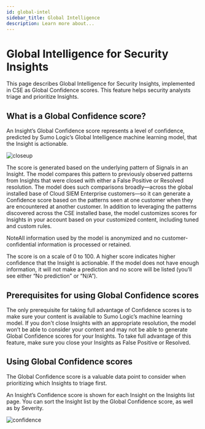 ```yaml
---
id: global-intel
sidebar_title: Global Intelligence
description: Learn more about... 
---
```


# Global Intelligence for Security Insights

This page describes Global Intelligence for Security Insights, implemented in CSE as Global Confidence scores. This feature helps security analysts triage and prioritize Insights. 

## What is a Global Confidence score? 
An Insight’s Global Confidence score represents a level of confidence, predicted by Sumo Logic’s Global Intelligence machine learning model, that the Insight is actionable. 

![closeup](/img/closeup.png)

The score is generated based on the underlying pattern of Signals in an Insight. The model compares this pattern to previously observed patterns from Insights that were closed with either a False Positive or Resolved resolution. The model does such comparisons broadly—across the global installed base of Cloud SIEM Enterprise customers—so it can generate a Confidence score based on the patterns seen at one customer when they are encountered at another customer. In addition to leveraging the patterns discovered across the CSE installed base, the model customizes scores for Insights in your account based on your customized content, including tuned and custom rules.

NoteAll information used by the model is anonymized and no customer-confidential information is processed or retained.

The score is on a scale of 0 to 100. A higher score indicates higher confidence that the Insight is actionable. If the model does not have enough information, it will not make a prediction and no score will be listed (you’ll see either “No prediction” or “N/A”). 

## Prerequisites for using Global Confidence scores 
The only prerequisite for taking full advantage of Confidence scores is to make sure your content is available to Sumo Logic’s machine learning model. If you don't close Insights with an appropriate resolution, the model won’t be able to consider your content and may not be able to generate Global Confidence scores for your Insights. To take full advantage of this feature, make sure you close your Insights as False Positive or Resolved. 

## Using Global Confidence scores 
The Global Confidence score is a valuable data point to consider when prioritizing which Insights to triage first. 

An Insight’s Confidence score is shown for each Insight on the Insights list page. You can sort the Insight list by the Global Confidence score, as well as by Severity. 

![confidence](/img/confidence-screenshot.png)
 